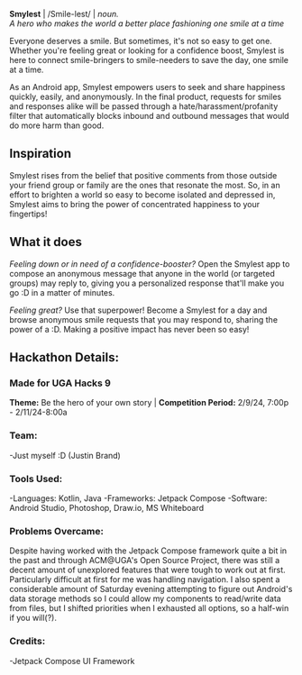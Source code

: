 **Smylest** | /Smile-lest/ | _noun._ <br>
_A hero who makes the world a better place fashioning one smile at a time_

Everyone deserves a smile. But sometimes, it's not so easy to get one. Whether you're feeling great or looking for a 
confidence boost, Smylest is here to connect smile-bringers to smile-needers to save the day, one smile at a time.

As an Android app, Smylest empowers users to seek and share happiness quickly, easily, and anonymously. In the final 
product, requests for smiles and responses alike will be passed through a hate/harassment/profanity filter that automatically 
blocks inbound and outbound messages that would do more harm than good.

## Inspiration
Smylest rises from the belief that positive comments from those outside your friend group or family are the ones that resonate 
the most. So, in an effort to brighten a world so easy to become isolated and depressed in, Smylest aims to bring the power of 
concentrated happiness to your fingertips!

## What it does
_Feeling down or in need of a confidence-booster?_ Open the Smylest app to compose an anonymous message that anyone in the world 
(or targeted groups) may reply to, giving you a personalized response that'll make you go :D in a matter of minutes.

_Feeling great?_ Use that superpower! Become a Smylest for a day and browse anonymous smile requests that you may respond to, 
sharing the power of a :D. Making a positive impact has never been so easy!

## Hackathon Details:
### Made for UGA Hacks 9
**Theme:** Be the hero of your own story | **Competition Period:** 2/9/24, 7:00p - 2/11/24-8:00a

### Team:
-Just myself :D (Justin Brand)

### Tools Used:
-Languages: Kotlin, Java
-Frameworks: Jetpack Compose
-Software: Android Studio, Photoshop, Draw.io, MS Whiteboard

### Problems Overcame:
Despite having worked with the Jetpack Compose framework quite a bit in the past and through ACM@UGA's Open Source Project,
there was still a decent amount of unexplored features that were tough to work out at first. Particularly difficult at first for me
was handling navigation. I also spent a considerable amount of Saturday evening attempting to figure out Android's data storage methods
so I could allow my components to read/write data from files, but I shifted priorities when I exhausted all options, so a half-win if
you will(?).

### Credits:
-Jetpack Compose UI Framework
